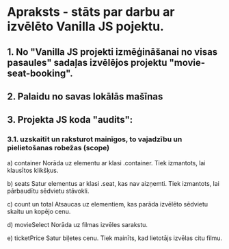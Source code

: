 # Apraksts - stāts par darbu ar izvēlēto Vanilla JS pojektu.

## 1. No "Vanilla JS projekti izmēģināšanai no visas pasaules" sadaļas izvēlējos projektu "movie-seat-booking".
## 2. Palaidu no savas lokālās mašīnas
## 3. Projekta JS koda "audits":
### 3.1. uzskaitīt un raksturot mainīgos, to vajadzību un pielietošanas robežas (scope)

a) container
Norāda uz elementu ar klasi .container. Tiek izmantots, lai klausītos klikšķus.

b) seats
Satur elementus ar klasi .seat, kas nav aizņemti. Tiek izmantots, lai pārbaudītu sēdvietu stāvokli.

c) count un total
Atsaucas uz elementiem, kas parāda izvēlēto sēdvietu skaitu un kopējo cenu.

d) movieSelect
Norāda uz filmas izvēles sarakstu.

e) ticketPrice
Satur biļetes cenu. Tiek mainīts, kad lietotājs izvēlas citu filmu.






